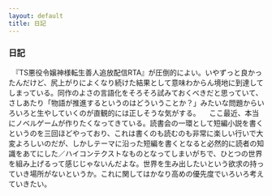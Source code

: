 ```yaml
---
layout: default
title: 日記
---
```

### 日記  
　『TS悪役令嬢神様転生善人追放配信RTA』が圧倒的によい。いやずっと良かったんだけど、尻上がりによくなり続けた結果として意味わからん境地に到達してしまっている。同作のよさの言語化をそろそろ試みておくべきだと思っていて、さしあたり「物語が推進するというのはどういうことか？」みたいな問題からいろいろと生やしていくのが直観的には正しそうな気がする。
　ここ最近、本当にノベルゲームが作りたくなってきている。読書会の一環として短編小説を書くというのを三回ほどやっており、これは書くのも読むのも非常に楽しい行いで大変よろしいのだが、しかしテーマに沿った短編を書くとなると必然的に読者の知識をあてにした／ハイコンテクストなものとなってしまいがちで、ひとつの世界を組み上げるって感じじゃないんだよな。世界を生み出したいという欲求の持っていき場所がないというか。これに関してはかなり高めの優先度でいろいろ考えていきたい。
